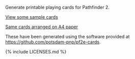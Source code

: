 Generate printable playing cards for Pathfinder 2.

[View some sample cards](./cards.pdf)

[Same cards arranged on A4 paper](./a4print.pdf)

These have been generated using the software provided at <https://github.com/potsdam-pnp/pf2e-cards>.

{% include LICENSES.md %}

[license]: https://github.com/potsdam-pnp/pf2e-cards/blob/main/LICENSE
[license-altedin1451]: https://github.com/potsdam-pnp/pf2e-cards/blob/main/fonts/LICENSE-din1451alt
[license-stix2]: https://github.com/potsdam-pnp/pf2e-cards/blob/main/fonts/LICENSE-STIXTwo
[symbols.tex]: https://github.com/potsdam-pnp/pf2e-cards/blob/main/symbols.tex
[fonts/PF2ESymbols]: https://github.com/potsdam-pnp/pf2e-cards/tree/main/fonts/PF2ESymbols